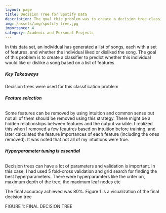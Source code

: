 ```yaml
---
layout: page
title: Decision Tree for Spotify Data
description: The goal this problem was to create a decision tree classifier to predict whether an individual would like or dislike a song based on a list of features.
img: /assets/img/spotify tree.jpg
importance: 4
category: Academic and Personal Projects
---
```


In this data set, an individual has generated a list of songs, each with a set of features, and whether the individual liked or disliked the song. The goal of this problem is to create a classifier to predict whether this individual would like or dislike a song based on a list of features.

<h5><b>Key Takeaways</b></h5>
Decision trees were used for this classification problem

<h6><b>Feature selection</b></h6>
Some features can be removed by using intuition and common sense but not all of them should be removed using this strategy. There might be a hidden relationships between features and the output variable. I realized this when I removed a few feautres based on intuition before training, and later calculated the feature importances of each feature (including the ones removed). It was noted that not all of my intuitions were true.

<h6><b>Hyperparameter tuning is essential</b></h6>
Decision trees can have a lot of parameters and validation is important. In this case, I had used 5 fold-cross validation and grid search for finding the best hyperparameters. There were hyperparamters like the criterion, maximum depth of the tree, the maximum leaf nodes etc 

The final accuracy achieved was 80%. Figure 1 is a visualization of the final decision tree
 

<div class="row justify-content-sm-center" >
    <div class="col-sm mt-3 mt-md-0">
        <img class="img-fluid rounded z-depth-1" src="{{ '/assets/img/spotify tree.jpg' | relative_url }}" alt="" title="example image"/>
        <div class="caption">
            FIGURE 1: FINAL DECISION TREE
        </div>
    </div>
</div> 